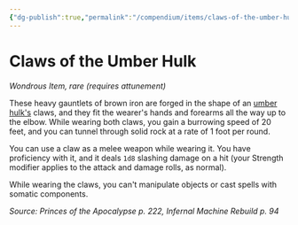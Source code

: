 ```yaml
---
{"dg-publish":true,"permalink":"/compendium/items/claws-of-the-umber-hulk-pota/","tags":["compendium/src/5e/pota","item/attunement/required","item/rarity/rare","item/wondrous"]}
---
```


# Claws of the Umber Hulk
*Wondrous Item, rare (requires attunement)*  


These heavy gauntlets of brown iron are forged in the shape of an [umber hulk's](compendium/bestiary/monstrosity/umber-hulk.md) claws, and they fit the wearer's hands and forearms all the way up to the elbow. While wearing both claws, you gain a burrowing speed of 20 feet, and you can tunnel through solid rock at a rate of 1 foot per round.

You can use a claw as a melee weapon while wearing it. You have proficiency with it, and it deals `1d8` slashing damage on a hit (your Strength modifier applies to the attack and damage rolls, as normal).

While wearing the claws, you can't manipulate objects or cast spells with somatic components.

*Source: Princes of the Apocalypse p. 222, Infernal Machine Rebuild p. 94*